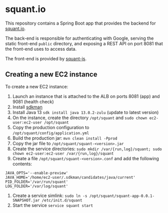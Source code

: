 # squant.io

This repository contains a Spring Boot app that provides the backend for [squant.io](https://www.squant.io).

The back-end is responsible for authenticating with Google, serving the static front-end `public` directory, and
exposing a REST API on port 8081 that the front-end uses to access data.

The front-end is provided by [squant-js](https://www.github.com/akeely/squant-js).

## Creating a new EC2 instance

To create a new EC2 instance:
1. Launch an instance that is attached to the ALB on ports 8081 (app) and 9081 (health check)
1. Install [sdkman](https://sdkman.io/install)
1. Install Java 13 `sdk install java 13.0.2-zulu` (update to latest version)
1. On the instance, create the directory `/opt/squant` and `sudo chown ec2-user:ec2-user /opt/squant`
1. Copy the production configuration to `/opt/squant/config/application.yml`
1. Build the production jar: `mvn clean install -Pprod`
1. Copy the jar file to `/opt/squant/squant-<version>.jar`
1. Create the service directories: `sudo mkdir /var/{run,log}/squant; sudo chown ec2-user:ec2-user /var/{run,log}/squant`
1. Create a file `/opt/squant/squant-<version>.conf` and add the following contents: 
```
JAVA_OPTS='--enable-preview'
JAVA_HOME='/home/ec2-user/.sdkman/candidates/java/current'
PID_FOLDER='/var/run/squant'
LOG_FOLDER='/var/log/squant'
```
1. Create a service simlink: `sudo ln -s /opt/squant/squant-app-0.0.1-SNAPSHOT.jar /etc/init.d/squant`
1. Start the service `service squant start`
